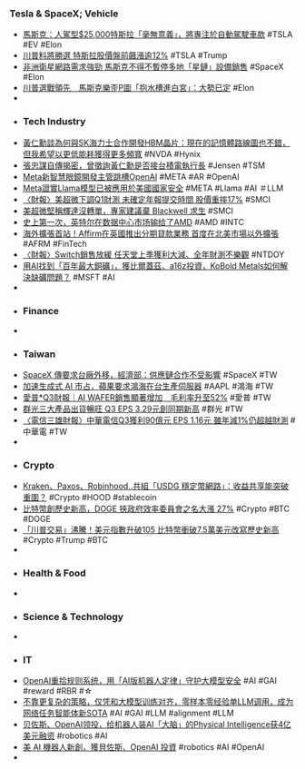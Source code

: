 ### Tesla & SpaceX; Vehicle
- [馬斯克：人駕型$25,000特斯拉「毫無意義」，將專注於自動駕駛車款](https://uanalyze.com.tw/articles/706577805) #TSLA #EV #Elon
- [川普料將勝選 特斯拉股價盤前飆漲逾12%](https://tw.news.yahoo.com/川普料將勝選-特斯拉股價盤前飆漲逾12-080304164.html) #TSLA #Trump
- [非洲衛星網路需求強勁 馬斯克不得不暫停多地「星鏈」設備銷售](https://news.cnyes.com/news/id/5764987) #SpaceX #Elon
- [川普選戰領先　馬斯克樂歪P圖「抱水槽進白宮」：大勢已定](https://news.tvbs.com.tw/world/2676779) #Elon
-
- ### Tech Industry
- [黃仁勳談為何與SK海力士合作開發HBM晶片：現在的記憶體路線圖也不錯，但我希望以更低能耗獲得更多頻寬](https://www.techbang.com/posts/119391-jensen-huang-on-why-he-partnered-with-sk-hynix-to-develop-hbm) #NVDA #Hynix
- [張忠謀自傳揭密，曾徵詢黃仁勳是否接台積電執行長](https://technews.tw/2024/11/06/morris-chang-autobiography-jensen-huang/) #Jensen #TSM
- [Meta新智慧眼鏡開發主管跳槽OpenAI](https://www.ithome.com.tw/news/165871) #META #AR #OpenAI
- [Meta證實Llama模型已被應用於美國國家安全](https://www.ithome.com.tw/news/165874) #META #Llama #AI ＃LLM
- [〈財報〉美超微下調Q1財測 未確定年報提交時間 股價重摔17%](https://news.cnyes.com/news/id/5764977) #SMCI
- [美超微堅稱輝達沒轉單，專家建議棄 Blackwell 求生](https://finance.technews.tw/2024/11/06/super-micro-may-have-to-dump-nvidia-blackwell-to-survive/) #SMCI
- [史上第一次，英特尔在数据中心市场输给了AMD](https://www.jiqizhixin.com/articles/2024-11-06-7) #AMD #INTC
- [海外擴張首站！Affirm在英國推出分期貸款業務 首度在北美市場以外擴張](https://news.cnyes.com/news/id/5762469) #AFRM #FinTech
- [〈財報〉Switch銷售放緩 任天堂上季獲利大減、全年財測不樂觀](https://news.cnyes.com/news/id/5764745) #NTDOY
- [用AI找到「百年最大銅礦」，獲比爾蓋茲、a16z投資，KoBold Metals如何解決缺礦問題？](https://www.bnext.com.tw/article/81151/) #MSFT #AI
-
- ### Finance
-
- ### Taiwan
- [SpaceX 傳要求台廠外移，經濟部：供應鏈合作不受影響](https://technews.tw/2024/11/06/spacex-taiwan-supply-chain/) #SpaceX #TW
- [加速生成式 AI 市占，蘋果要求鴻海在台生產伺服器](https://technews.tw/2024/11/06/apple-genai-ai-server/) #AAPL #鴻海 #TW
- [愛普*Q3財報｜AI WAFER銷售顯著增加　毛利率升至52%](https://tw.nextapple.com/finance/20241106/77ECC6224F6AEAA2F1B8B46FE104BFBB) #愛普 #TW
- [群光三大產品出貨暢旺 Q3 EPS 3.29元創同期新高](https://news.cnyes.com/news/id/5765959) #群光 #TW
- [〈電信三雄財報〉中華電信Q3獲利90億元 EPS 1.16元 雖年減1%仍超越財測](https://news.cnyes.com/news/id/5766006) #中華電 #TW
-
- ### Crypto
- [Kraken、Paxos、Robinhood..共組「USDG 穩定幣網路」：收益共享能突破重圍？](https://www.blocktempo.com/robinhood-kraken-and-paxos-form-global-dollar-network-to-accelerate-usdg-adoption/) #Crypto #HOOD #stablecoin
- [比特幣創歷史新高，DOGE 挾政府效率委員會之名大漲 27%](https://abmedia.io/top-10-cryptocurrencies-movement) #Crypto #BTC #DOGE
- [「川普交易」沸騰！美元指數升破105 比特幣衝破7.5萬美元改寫歷史新高](https://news.cnyes.com/news/id/5765791) #Crypto #Trump #BTC
-
- ### Health & Food
-
- ### Science & Technology
-
- ### IT
- [OpenAI重拾规则系统，用「AI版机器人定律」守护大模型安全](https://www.jiqizhixin.com/articles/2024-11-06) #AI #GAI #reward #RBR #☆
- [不靠更复杂的策略，仅凭和大模型训练对齐，零样本零经验单LLM调用，成为网络任务智能体新SOTA](https://www.jiqizhixin.com/articles/2024-11-06-4) #AI #GAI #LLM #alignment #LLM
- [贝佐斯、OpenAI领投，给机器人装AI「大脑」的Physical Intelligence获4亿美元融资](https://www.jiqizhixin.com/articles/2024-11-06-2) #robotics #AI
- [美 AI 機器人新創，獲貝佐斯、OpenAI 投資](https://technews.tw/2024/11/06/jeff-bezos-and-openai-invest-in-robot-startup-physical-intelligence-at-2-4-billion-valuation/) #robotics #AI #OpenAI
-